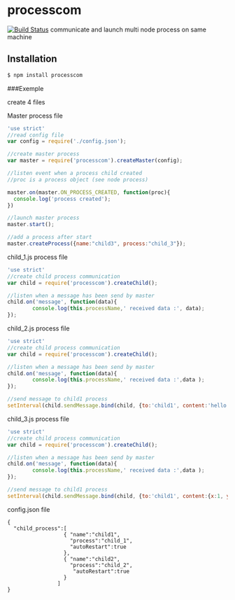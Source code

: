 # processcom
[![Build Status](https://travis-ci.org/dgpgdev/processcom.svg?branch=master)](https://travis-ci.org/dgpgdev/processcom)
communicate and launch multi node process on same machine

## Installation

```bash
$ npm install processcom
```

###Exemple

create 4 files

Master process file
```js
'use strict'
//read config file
var config = require('./config.json');

//create master process
var master = require('processcom').createMaster(config);

//listen event when a process child created
//proc is a process object (see node process)

master.on(master.ON_PROCESS_CREATED, function(proc){
  console.log('process created');
})

//launch master process
master.start();

//add a process after start
master.createProcess({name:"child3", process:"child_3"});
```

child_1.js process file
```js
'use strict'
//create child process communication
var child = require('processcom').createChild();

//listen when a message has been send by master
child.on('message', function(data){
		console.log(this.processName,' received data :', data);
});

```

child_2.js process file
```js
'use strict'
//create child process communication
var child = require('processcom').createChild();

//listen when a message has been send by master
child.on('message', function(data){
		console.log(this.processName,' received data :',data );
});

//send message to child1 process
setInterval(child.sendMessage.bind(child, {to:'child1', content:'hello from child process 2'}),5000);

```

child_3.js process file
```js
'use strict'
//create child process communication
var child = require('processcom').createChild();

//listen when a message has been send by master
child.on('message', function(data){
		console.log(this.processName,' received data :',data );
});

//send message to child1 process
setInterval(child.sendMessage.bind(child, {to:'child1', content:{x:1, y:2, message:'boyagaa'}}),5000);

```

config.json file
```
{
  "child_process":[
                  { "name":"child1",
                    "process":"child_1",
                    "autoRestart":true
                  },
                  { "name":"child2",
                    "process":"child_2",
                     "autoRestart":true
                  }
    			]
}

```